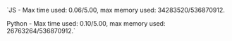  `JS - Max time used: 0.06/5.00, max memory used: 34283520/536870912.

 Python - Max time used: 0.10/5.00, max memory used: 26763264/536870912.`
